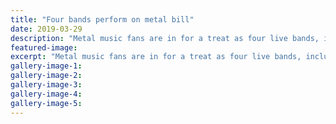 ```yaml
---
title: "Four bands perform on metal bill"
date: 2019-03-29
description: "Metal music fans are in for a treat as four live bands, including Drxnes will perform in the clubrooms at Oceanview Speedway..."
featured-image: 
excerpt: "Metal music fans are in for a treat as four live bands, including Drxnes will perform in the clubrooms at Oceanview Speedway."
gallery-image-1: 
gallery-image-2: 
gallery-image-3: 
gallery-image-4: 
gallery-image-5: 
---
```

